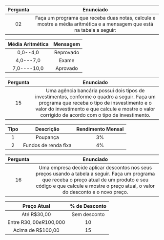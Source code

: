 Pergunta  |  Enunciado
:-------: | :------------:
02        | Faça um programa que receba duas notas, calcule e mostre a média aritmética e a mensagem que está na tabela a seguir:


Média Aritmética   |  Mensagem
:----------------: | :----------:
0,0--4,0        |  Reprovado
4,0---7,0       | Exame
7,0----10,0     | Aprovado


Pergunta  |  Enunciado
:-------: | :------------:
15        | Uma agência bancária possui dois tipos de investimentos, conforme o quadro a seguir. Faça um programa que receba o tipo de insvestimento e o valor do investimento e que calcule e mostre o valor corrigido de acordo com o tipo de investimento.

Tipo   |  Descrição     | Rendimento Mensal 
:----: | :-----------:  | :------------------:
1      |  Poupança       |  3%
2      |  Fundos de renda fixa  |  4%


Pergunta  |  Enunciado
:-------: | :------------:
16        | Uma empresa decide aplicar descontos nos seus preços usando a tabela a seguir. Faça um programa que receba o preço atual de um produto e seu código e que calcule e mostre o preço atual, o valor do desconto e o novo preço.

Preço Atual     |  % de Desconto
:-------------: | :----------------:
Até R$30,00     |  Sem desconto
Entre R$30,00 e R$100,000      | 10
Acima de R$100,00     | 15
